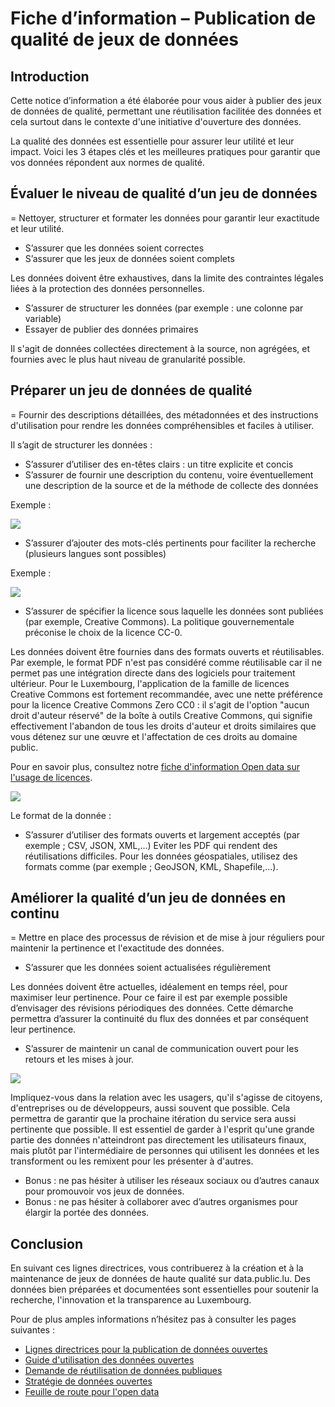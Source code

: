 # Fiche d’information – Publication de qualité de jeux de données

## Introduction

Cette notice d’information a été élaborée pour vous aider à publier des jeux de données de qualité, permettant une réutilisation facilitée des données et cela surtout dans le contexte d'une initiative d'ouverture des données.

La qualité des données est essentielle pour assurer leur utilité et leur impact. Voici les 3 étapes clés et les meilleures pratiques pour garantir que vos données répondent aux normes de qualité.

## Évaluer le niveau de qualité d’un jeu de données

= Nettoyer, structurer et formater les données pour garantir leur exactitude et leur utilité.

- S’assurer que les données soient correctes
- S’assurer que les jeux de données soient complets

Les données doivent être exhaustives, dans la limite des contraintes légales liées à la protection des données personnelles.

- S’assurer de structurer les données (par exemple : une colonne par variable)
- Essayer de publier des données primaires

Il s'agit de données collectées directement à la source, non agrégées, et fournies avec le plus haut niveau de granularité possible.

## Préparer un jeu de données de qualité

= Fournir des descriptions détaillées, des métadonnées et des instructions d'utilisation pour rendre les données compréhensibles et faciles à utiliser.

Il s’agit de structurer les données :

- S’assurer d’utiliser des en-têtes clairs : un titre explicite et concis
- S’assurer de fournir une description du contenu, voire éventuellement une description de la source et de la méthode de collecte des données

Exemple :

![](https://data.public.lu/fr/pages/fact-sheets/data-quality-description.png)

- S’assurer d’ajouter des mots-clés pertinents pour faciliter la recherche (plusieurs langues sont possibles)

Exemple :

![](https://data.public.lu/fr/pages/fact-sheets/data-quality-metadata.png)

- S’assurer de spécifier la licence sous laquelle les données sont publiées (par exemple, Creative Commons). La politique gouvernementale préconise le choix de la licence CC-0.

Les données doivent être fournies dans des formats ouverts et réutilisables. Par exemple, le format PDF n'est pas considéré comme réutilisable car il ne permet pas une intégration directe dans des logiciels pour traitement ultérieur. Pour le Luxembourg, l'application de la famille de licences Creative Commons est fortement recommandée, avec une nette préférence pour la licence Creative Commons Zero CC0 : il s'agit de l'option "aucun droit d'auteur réservé" de la boîte à outils Creative Commons, qui signifie effectivement l'abandon de tous les droits d'auteur et droits similaires que vous détenez sur une œuvre et l'affectation de ces droits au domaine public.

Pour en savoir plus, consultez notre [fiche d'information Open data sur l'usage de licences](https://data.public.lu/fr/pages/fact-sheets/licenses/).

![](https://data.public.lu/fr/pages/fact-sheets/data-quality-filters.png)

Le format de la donnée :

- S’assurer d’utiliser des formats ouverts et largement acceptés (par exemple ; CSV, JSON, XML,...) Eviter les PDF qui rendent des réutilisations difficiles. Pour les données géospatiales, utilisez des formats comme (par exemple ; GeoJSON, KML, Shapefile,...).

## Améliorer la qualité d’un jeu de données en continu

= Mettre en place des processus de révision et de mise à jour réguliers pour maintenir la pertinence et l'exactitude des données.

- S’assurer que les données soient actualisées régulièrement

Les données doivent être actuelles, idéalement en temps réel, pour maximiser leur pertinence. Pour ce faire il est par exemple possible d’envisager des révisions périodiques des données. Cette démarche permettra d’assurer la continuité du flux des données et par conséquent leur pertinence.

- S’assurer de maintenir un canal de communication ouvert pour les retours et les mises à jour.

![](https://data.public.lu/fr/pages/fact-sheets/data-quality-discussions.png)

Impliquez-vous dans la relation avec les usagers, qu'il s'agisse de citoyens, d'entreprises ou de développeurs, aussi souvent que possible. Cela permettra de garantir que la prochaine itération du service sera aussi pertinente que possible. Il est essentiel de garder à l'esprit qu'une grande partie des données n'atteindront pas directement les utilisateurs finaux, mais plutôt par l'intermédiaire de personnes qui utilisent les données et les transforment ou les remixent pour les présenter à d'autres.

- Bonus : ne pas hésiter à utiliser les réseaux sociaux ou d’autres canaux pour promouvoir vos jeux de données.
- Bonus : ne pas hésiter à collaborer avec d’autres organismes pour élargir la portée des données.

## Conclusion

En suivant ces lignes directrices, vous contribuerez à la création et à la maintenance de jeux de données de haute qualité sur data.public.lu. Des données bien préparées et documentées sont essentielles pour soutenir la recherche, l'innovation et la transparence au Luxembourg.

Pour de plus amples informations n’hésitez pas à consulter les pages suivantes : 

- [Lignes directrices pour la publication de données ouvertes](https://data.public.lu/fr/pages/publishing/)
- [Guide d'utilisation des données ouvertes](https://data.public.lu/fr/pages/usage/)
- [Demande de réutilisation de données publiques](https://data.public.lu/fr/pages/requesting/)
- [Stratégie de données ouvertes](https://data.public.lu/fr/pages/strategy/)
- [Feuille de route pour l'open data](https://data.public.lu/fr/pages/5yearplan/)
